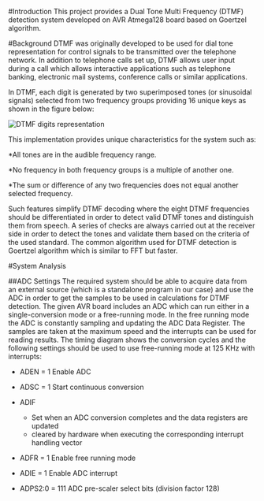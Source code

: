 #Introduction
This project provides a Dual Tone Multi Frequency (DTMF) detection system developed on AVR Atmega128 board based on Goertzel algorithm. 


#Background
DTMF was originally developed to be used for dial tone representation for control signals to be transmitted over the telephone network. In addition to telephone calls set up, DTMF allows user input during a call which allows interactive applications such as telephone banking, electronic mail systems, conference calls or similar applications.

In DTMF, each digit is generated by two superimposed tones (or sinusoidal signals) selected from two frequency groups providing 16 unique keys as shown in the figure below:

![DTMF digits representation](https://github.com/OmaymaS/DTMF-Detection-Goertzel-Algorithm-/blob/master/Images/DTMF1.png)

This implementation provides unique characteristics for the system such as:

*All tones are in the audible frequency range.

*No frequency in both frequency groups is a multiple of another one.

*The sum or difference of any two frequencies does not equal another selected frequency.


Such features simplify DTMF decoding where the eight DTMF frequencies should be differentiated in order to detect valid DTMF tones and distinguish them from speech. A series of checks are always carried out at the receiver side in order to detect the tones and validate them based on the criteria of the used standard. The common algorithm used for DTMF detection is Goertzel algorithm which is similar to FFT but faster.

#System Analysis

##ADC Settings
The required system should be able to acquire data from an external source (which is a standalone program in our case) and use the ADC in order to get the samples to be used in calculations for DTMF detection. The given AVR board includes an ADC which can run either in a single-conversion mode or a free-running mode. In the free running mode the ADC is constantly sampling and updating the ADC Data
Register. The samples are taken at the maximum speed and the interrupts can be used for reading results. The timing diagram shows the conversion cycles and the following settings should be used to use free-running mode at 125 KHz with interrupts:

  * ADEN = 1	Enable ADC
  
  * ADSC = 1	Start continuous conversion 
  
  * ADIF	
      * Set when an ADC conversion completes and the data registers are updated
      * cleared by hardware when executing the corresponding interrupt handling vector
      
  * ADFR = 1	Enable free running mode
  
  * ADIE = 1	Enable ADC interrupt 
  
  * ADPS2:0 = 111	ADC pre-scaler select bits (division factor 128)


